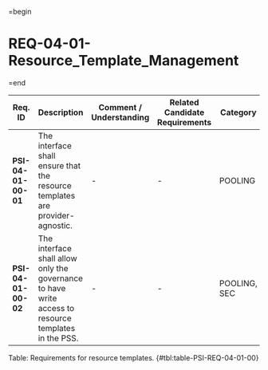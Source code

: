 =begin

# REQ-04-01-Resource_Template_Management

=end

| Req. ID                        | Description                         | Comment / Understanding                  | Related Candidate Requirements | Category                       |
| ------------------------------ | ----------------------------------- | ---------------------------------------- | ------------------------------ | ------------------------------ |
| __PSI-04-01-00-01__ | The interface shall ensure that the resource templates are provider-agnostic.                        | -                       | -                              | POOLING      |
| __PSI-04-01-00-02__ | The interface shall allow only the governance to have write access to resource templates in the PSS. | -                       | -                              | POOLING, SEC |

Table: Requirements for resource templates. {#tbl:table-PSI-REQ-04-01-00}

